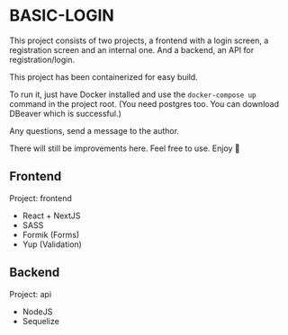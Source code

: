 # BASIC-LOGIN

This project consists of two projects, a frontend with a login screen, a registration screen and an internal one. And a backend, an API for registration/login.

This project has been containerized for easy build.

To run it, just have Docker installed and use the `docker-compose up` command in the project root. (You need postgres too. You can download DBeaver which is successful.)

Any questions, send a message to the author.

There will still be improvements here. Feel free to use. Enjoy 🥳

## Frontend

Project: frontend

- React + NextJS
- SASS
- Formik (Forms)
- Yup (Validation)



## Backend

Project: api

- NodeJS
- Sequelize